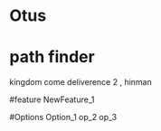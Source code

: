 # Otus

# path finder

kingdom come deliverence 2 , hinman

#feature
NewFeature_1

#Options
Option_1
op_2
op_3
